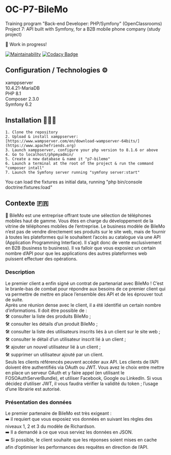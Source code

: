 # OC-P7-BileMo

Training program "Back-end Developer: PHP/Symfony" (OpenClassrooms)  
Project 7: API built with Symfony, for a B2B mobile phone company (study project)  

 🚧 Work in progress!

[![Maintainability](https://api.codeclimate.com/v1/badges/d18cc7ef7d1c0507c4ba/maintainability)](https://codeclimate.com/github/AnnaigJegourel/OC-P7-BileMo/maintainability)
[![Codacy Badge](https://app.codacy.com/project/badge/Grade/b340d28e14e9499c9b9c65e065c10b6f)](https://app.codacy.com/gh/AnnaigJegourel/OC-P7-BileMo/dashboard?utm_source=gh&utm_medium=referral&utm_content=&utm_campaign=Badge_grade)

## Configuration / Technologies ⚙️

xamppserver  
10.4.21-MariaDB  
PHP 8.1  
Composer 2.3.0  
Symfony 6.2

## Installation 🧑🏻‍🔧

    1. Clone the repository
    2. Upload & install xamppserver: [https://www.wampserver.com/en/download-wampserver-64bits/](https://www.apachefriends.org)
    3. Launch xamppserver, configure your php version to 8.1.6 or above
    4. Go to localhost/phpmyadmin/
    5. Create a new database & name it "p7-bilemo"
    6. Launch a terminal at the root of the project & run the command "composer intall"
    7. Launch the Symfony server running "symfony server:start"

You can load the fixtures as initial data, running "php bin/console doctrine:fixtures:load"

## Contexte 🇫🇷

📱 BileMo est une entreprise offrant toute une sélection de téléphones mobiles haut de gamme.
Vous êtes en charge du développement de la vitrine de téléphones mobiles de l’entreprise.
Le business modèle de BileMo n’est pas de vendre directement ses produits sur le site web, mais de fournir à toutes les plateformes qui le souhaitent l’accès au catalogue via une API (Application Programming Interface).
Il s’agit donc de vente exclusivement en B2B (business to business). Il va falloir que vous exposiez un certain nombre d’API pour que les applications des autres plateformes web puissent effectuer des opérations.

### Description

Le premier client a enfin signé un contrat de partenariat avec BileMo !
C’est le branle-bas de combat pour répondre aux besoins de ce premier client qui va permettre de mettre en place l’ensemble des API et de les éprouver tout de suite.  
Après une réunion dense avec le client, il a été identifié un certain nombre d’informations. Il doit être possible de :  
🛠 consulter la liste des produits BileMo ;  
🛠 consulter les détails d’un produit BileMo ;  
🛠 consulter la liste des utilisateurs inscrits liés à un client sur le site web ;  
🛠 consulter le détail d’un utilisateur inscrit lié à un client ;  
🛠 ajouter un nouvel utilisateur lié à un client ;  
🛠 supprimer un utilisateur ajouté par un client.  
Seuls les clients référencés peuvent accéder aux API. Les clients de l’API doivent être authentifiés via OAuth ou JWT.
Vous avez le choix entre mettre en place un serveur OAuth et y faire appel (en utilisant le FOSOAuthServerBundle), et utiliser Facebook, Google ou LinkedIn.
Si vous décidez d’utiliser JWT, il vous faudra vérifier la validité du token ; l’usage d’une librairie est autorisé.

### Présentation des données

Le premier partenaire de BileMo est très exigeant :  
➡️ il requiert que vous exposiez vos données en suivant les règles des niveaux 1, 2 et 3 du modèle de Richardson.  
➡️ Il a demandé à ce que vous serviez les données en JSON.  
➡️ Si possible, le client souhaite que les réponses soient mises en cache afin d’optimiser les performances des requêtes en direction de l’API.  
